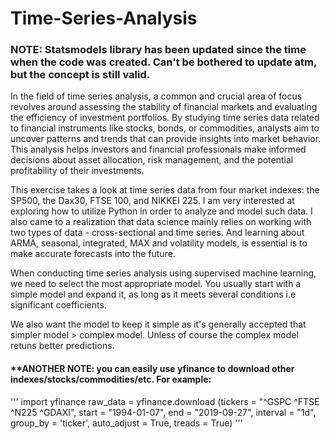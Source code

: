 # Time-Series-Analysis

### **NOTE: Statsmodels library has been updated since the time when the code was created. Can't be bothered to update atm, but the concept is still valid.**


In the field of time series analysis, a common and crucial area of focus revolves around assessing the stability of financial markets
and evaluating the efficiency of investment portfolios. By studying time series data related to financial instruments like stocks,
bonds, or commodities, analysts aim to uncover patterns and trends that can provide insights into market behavior.
This analysis helps investors and financial professionals make informed decisions about asset allocation, risk management, and the potential profitability of their investments.

This exercise takes a look at time series data from four market indexes: the SP500, the Dax30, FTSE 100, and NIKKEI 225.
I am very interested at exploring how to utilize Python in order to analyze and model such data. I also came to a 
realization that data science mainly relies on working with two types of data - cross-sectional and time series.
And learning about ARMA, seasonal, integrated, MAX and volatility models, is essential is to make accurate forecasts into the future.

When conducting time series analysis using supervised machine learning, we need to select the most appropriate
model. You usually start with a simple model and expand it, as long as it meets several conditions i.e significant coefficients.

We also want the model to keep it simple as it's generally accepted that simpler model > complex model.
Unless of course the complex model retuns better predictions.
#### **ANOTHER NOTE: you can easily use yfinance to download other indexes/stocks/commodities/etc. For example:

'''
import yfinance
raw_data = yfinance.download (tickers = "^GSPC ^FTSE ^N225 ^GDAXI", start = "1994-01-07", end = "2019-09-27", interval = "1d", group_by = 'ticker', auto_adjust = True, treads = True)
'''
